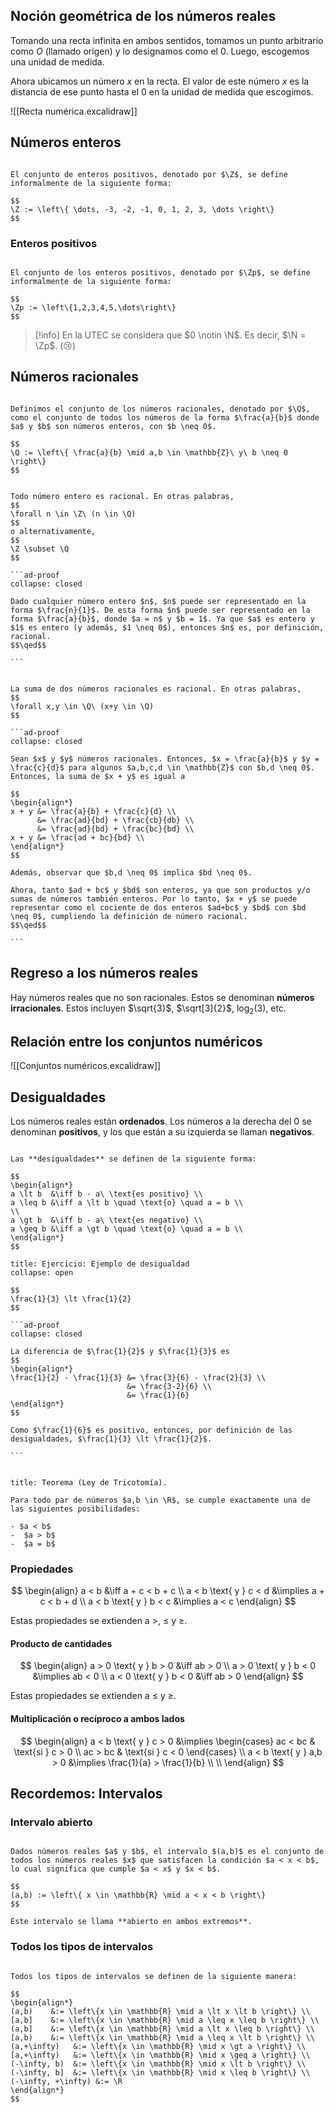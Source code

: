 ## Noción geométrica de los números reales

Tomando una recta infinita en ambos sentidos, tomamos un punto arbitrario como $O$ (llamado origen) y lo designamos como el $0$. Luego, escogemos una unidad de medida.

Ahora ubicamos un número $x$ en la recta. El valor de este número $x$ es la distancia de ese punto hasta el $0$ en la unidad de medida que escogimos.

![[Recta numérica.excalidraw]]

## Números enteros

```ad-definition

El conjunto de enteros positivos, denotado por $\Z$, se define informalmente de la siguiente forma:

$$
\Z := \left\{ \dots, -3, -2, -1, 0, 1, 2, 3, \dots \right\}
$$

```

### Enteros positivos

```ad-definition

El conjunto de los enteros positivos, denotado por $\Zp$, se define informalmente de la siguiente forma:

$$
\Zp := \left\{1,2,3,4,5,\dots\right\}
$$

```

> [!info] En la UTEC se considera que $0 \notin \N$. Es decir, $\N = \Zp$. (😢)

## Números racionales

```ad-definition

Definimos el conjunto de los números racionales, denotado por $\Q$, como el conjunto de todos los números de la forma $\frac{a}{b}$ donde $a$ y $b$ son números enteros, con $b \neq 0$.

$$
\Q := \left\{ \frac{a}{b} \mid a,b \in \mathbb{Z}\ y\ b \neq 0 \right\}
$$

```

```` ad-theorem

Todo número entero es racional. En otras palabras,
$$
\forall n \in \Z\ (n \in \Q)
$$
o alternativamente,
$$
\Z \subset \Q
$$

```ad-proof
collapse: closed

Dado cualquier número entero $n$, $n$ puede ser representado en la forma $\frac{n}{1}$. De esta forma $n$ puede ser representado en la forma $\frac{a}{b}$, donde $a = n$ y $b = 1$. Ya que $a$ es entero y $1$ es entero (y además, $1 \neq 0$), entonces $n$ es, por definición, racional.
$$\qed$$

```

````

````ad-theorem

La suma de dos números racionales es racional. En otras palabras,
$$
\forall x,y \in \Q\ (x+y \in \Q)
$$

```ad-proof
collapse: closed

Sean $x$ y $y$ números racionales. Entonces, $x = \frac{a}{b}$ y $y = \frac{c}{d}$ para algunos $a,b,c,d \in \mathbb{Z}$ con $b,d \neq 0$. Entonces, la suma de $x + y$ es igual a

$$
\begin{align*}
x + y &= \frac{a}{b} + \frac{c}{d} \\
      &= \frac{ad}{bd} + \frac{cb}{db} \\
      &= \frac{ad}{bd} + \frac{bc}{bd} \\
x + y &= \frac{ad + bc}{bd} \\
\end{align*}
$$

Además, observar que $b,d \neq 0$ implica $bd \neq 0$.

Ahora, tanto $ad + bc$ y $bd$ son enteros, ya que son productos y/o sumas de números también enteros. Por lo tanto, $x + y$ se puede representar como el cociente de dos enteros $ad+bc$ y $bd$ con $bd \neq 0$, cumpliendo la definición de número racional.
$$\qed$$

```

````

## Regreso a los números reales

Hay números reales que no son racionales. Estos se denominan **números irracionales**. Estos incluyen $\sqrt{3}$, $\sqrt[3]{2}$, $\log_2(3)$, etc.

## Relación entre los conjuntos numéricos

![[Conjuntos numéricos.excalidraw]]

## Desigualdades

Los números reales están **ordenados**. Los números a la derecha del $0$ se denominan **positivos**, y los que están a su izquierda se llaman **negativos**.

```ad-definition

Las **desigualdades** se definen de la siguiente forma:

$$
\begin{align*}
a \lt b  &\iff b - a\ \text{es positivo} \\
a \leq b &\iff a \lt b \quad \text{o} \quad a = b \\
\\
a \gt b  &\iff b - a\ \text{es negativo} \\
a \geq b &\iff a \gt b \quad \text{o} \quad a = b \\
\end{align*}
$$

```

````ad-exercise
title: Ejercicio: Ejemplo de desigualdad
collapse: open

$$
\frac{1}{3} \lt \frac{1}{2}
$$

```ad-proof
collapse: closed

La diferencia de $\frac{1}{2}$ y $\frac{1}{3}$ es
$$
\begin{align*}
\frac{1}{2} - \frac{1}{3} &= \frac{3}{6} - \frac{2}{3} \\
                          &= \frac{3-2}{6} \\
                          &= \frac{1}{6}
\end{align*}
$$

Como $\frac{1}{6}$ es positivo, entonces, por definición de las desigualdades, $\frac{1}{3} \lt \frac{1}{2}$.

```


````

```ad-theorem
title: Teorema (Ley de Tricotomía).

Para todo par de números $a,b \in \R$, se cumple exactamente una de las siguientes posibilidades:

- $a < b$
-  $a > b$
-  $a = b$

```

### Propiedades

$$
\begin{align}
          a < b &\iff a + c < b + c \\
a < b \text{ y } c < d &\implies a + c < b + d \\
a < b \text{ y } b < c &\implies a < c
\end{align}
$$

Estas propiedades se extienden a $>$, $\leq$ y $\geq$.

#### Producto de cantidades

$$
\begin{align}
a > 0 \text{ y } b > 0 &\iff ab > 0 \\
a > 0 \text{ y } b < 0 &\implies ab < 0 \\
a < 0 \text{ y } b < 0 &\iff ab > 0
\end{align}
$$

Estas propiedades se extienden a $\leq$ y $\geq$.

#### Multiplicación o recíproco a ambos lados

$$
\begin{align}
a < b \text{ y } c > 0 &\implies \begin{cases}
ac < bc & \text{si } c > 0 \\
ac > bc & \text{si } c < 0
\end{cases} \\
a < b \text{ y } a,b > 0 &\implies \frac{1}{a} > \frac{1}{b} \\
 \\
\end{align}
$$

## Recordemos: Intervalos

### Intervalo abierto

```ad-definition

Dados números reales $a$ y $b$, el intervalo $(a,b)$ es el conjunto de todos los números reales $x$ que satisfacen la condición $a < x < b$, lo cual significa que cumple $a < x$ y $x < b$.

$$
(a,b) := \left\{ x \in \mathbb{R} \mid a < x < b \right\}
$$

Este intervalo se llama **abierto en ambos extremos**.

```

### Todos los tipos de intervalos

```ad-definition

Todos los tipos de intervalos se definen de la siguiente manera:

$$
\begin{align*}
(a,b)    &:= \left\{x \in \mathbb{R} \mid a \lt x \lt b \right\} \\
[a,b]    &:= \left\{x \in \mathbb{R} \mid a \leq x \leq b \right\} \\
(a,b]    &:= \left\{x \in \mathbb{R} \mid a \lt x \leq b \right\} \\
[a,b)    &:= \left\{x \in \mathbb{R} \mid a \leq x \lt b \right\} \\
(a,+\infty)   &:= \left\{x \in \mathbb{R} \mid x \gt a \right\} \\
[a,+\infty)   &:= \left\{x \in \mathbb{R} \mid x \geq a \right\} \\
(-\infty, b)  &:= \left\{x \in \mathbb{R} \mid x \lt b \right\} \\
(-\infty, b]  &:= \left\{x \in \mathbb{R} \mid x \leq b \right\} \\
(-\infty, +\infty) &:= \R
\end{align*}
$$

```
